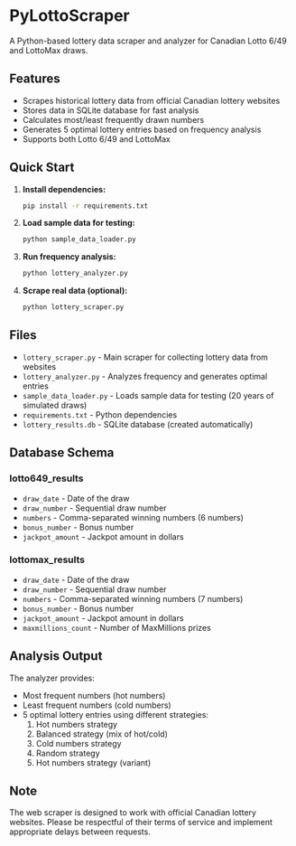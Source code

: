# PyLottoScraper

A Python-based lottery data scraper and analyzer for Canadian Lotto 6/49 and LottoMax draws.

## Features

- Scrapes historical lottery data from official Canadian lottery websites
- Stores data in SQLite database for fast analysis
- Calculates most/least frequently drawn numbers
- Generates 5 optimal lottery entries based on frequency analysis
- Supports both Lotto 6/49 and LottoMax

## Quick Start

1. **Install dependencies:**
   ```bash
   pip install -r requirements.txt
   ```

2. **Load sample data for testing:**
   ```bash
   python sample_data_loader.py
   ```

3. **Run frequency analysis:**
   ```bash
   python lottery_analyzer.py
   ```

4. **Scrape real data (optional):**
   ```bash
   python lottery_scraper.py
   ```

## Files

- `lottery_scraper.py` - Main scraper for collecting lottery data from websites
- `lottery_analyzer.py` - Analyzes frequency and generates optimal entries
- `sample_data_loader.py` - Loads sample data for testing (20 years of simulated draws)
- `requirements.txt` - Python dependencies
- `lottery_results.db` - SQLite database (created automatically)

## Database Schema

### lotto649_results
- `draw_date` - Date of the draw
- `draw_number` - Sequential draw number
- `numbers` - Comma-separated winning numbers (6 numbers)
- `bonus_number` - Bonus number
- `jackpot_amount` - Jackpot amount in dollars

### lottomax_results
- `draw_date` - Date of the draw
- `draw_number` - Sequential draw number
- `numbers` - Comma-separated winning numbers (7 numbers)
- `bonus_number` - Bonus number
- `jackpot_amount` - Jackpot amount in dollars
- `maxmillions_count` - Number of MaxMillions prizes

## Analysis Output

The analyzer provides:
- Most frequent numbers (hot numbers)
- Least frequent numbers (cold numbers)
- 5 optimal lottery entries using different strategies:
  1. Hot numbers strategy
  2. Balanced strategy (mix of hot/cold)
  3. Cold numbers strategy
  4. Random strategy
  5. Hot numbers strategy (variant)

## Note

The web scraper is designed to work with official Canadian lottery websites. Please be respectful of their terms of service and implement appropriate delays between requests.